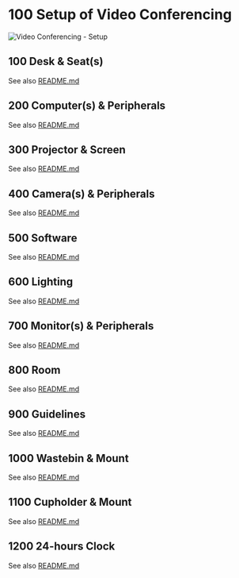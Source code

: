 # 100 Setup of Video Conferencing

![Video Conferencing - Setup](https://user-images.githubusercontent.com/12828104/130403597-11f6f762-e854-47b1-89d5-dbf655b59d94.png)

## 100 Desk & Seat(s)

See also [README.md](./100/README.md)

## 200 Computer(s) & Peripherals

See also [README.md](./200/README.md)

## 300 Projector & Screen

See also [README.md](./300/README.md)

## 400 Camera(s) & Peripherals

See also [README.md](./400/README.md)

## 500 Software

See also [README.md](./500/README.md)

## 600 Lighting

See also [README.md](./600/README.md)

## 700 Monitor(s) & Peripherals

See also [README.md](./700/README.md)

## 800 Room

See also [README.md](./800/README.md)

## 900 Guidelines

See also [README.md](./900/README.md)

## 1000 Wastebin & Mount

See also [README.md](./1000/README.md)

## 1100 Cupholder & Mount

See also [README.md](./1100/README.md)

## 1200 24-hours Clock

See also [README.md](./1200/README.md)
